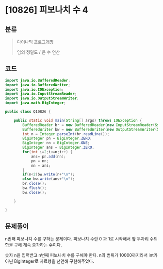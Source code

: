 # [10826] 피보나치 수 4

## 분류
> 다이나믹 프로그래밍
>
> 임의 정밀도 / 큰 수 연산

## 코드
```java
import java.io.BufferedReader;
import java.io.BufferedWriter;
import java.io.IOException;
import java.io.InputStreamReader;
import java.io.OutputStreamWriter;
import java.math.BigInteger;

public class Q10826 {

	public static void main(String[] args) throws IOException {
		BufferedReader br = new BufferedReader(new InputStreamReader(System.in));
		BufferedWriter bw = new BufferedWriter(new OutputStreamWriter(System.out));
		int n = Integer.parseInt(br.readLine());
		BigInteger pn = BigInteger.ZERO;
		BigInteger nn = BigInteger.ONE;
		BigInteger ans = BigInteger.ZERO;
		for(int i=2;i<=n;i++) {
			ans= pn.add(nn);
			pn = nn;
			nn = ans;
		}
		if(n<2)bw.write(n+"\n");
		else bw.write(ans+"\n");
		br.close();
		bw.flush();
		bw.close();

	}

}

```

## 문제풀이

n번째 피보나치 수를 구하는 문제이다. 피보나치 수란 0 과 1로 시작해서 앞 두자리 수의 합을 구해 계속 증가하는 수이다.

숫자 n을 입력받고 n번째 피보나치 수를 구해야 한다. n의 범위가 10000까지라서 int가 아닌 BigInteger로 자료형을 선언해 구현해주었다.